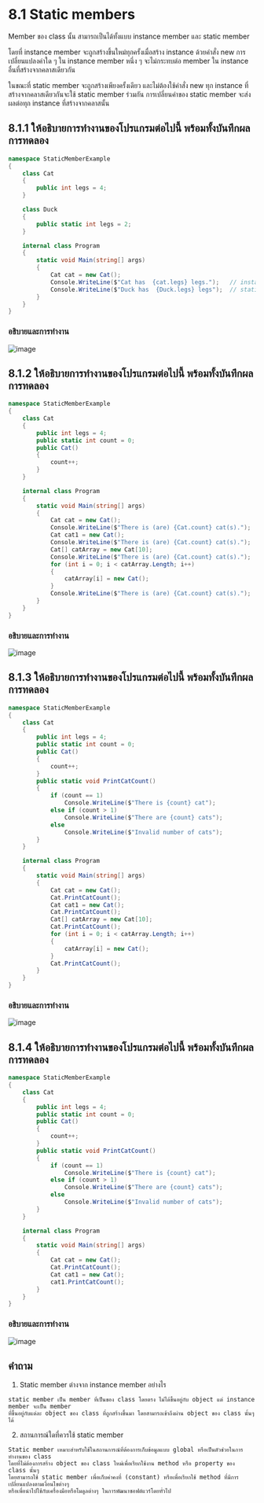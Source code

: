# 8.1 Static members

Member ของ class นั้น สามารถเป็นได้ทั้งแบบ instance member และ static member 

โดยที่ instance member จะถูกสร้างขึ้นใหม่ทุกครั้งเมื่อสร้าง instance ด้วยคำสั่ง new การเปลี่ยนแปลงค่าใด ๆ ใน instance member หนึ่ง ๆ จะไม่กระทบต่อ member ใน instance อื่นที่สร้างจากคลาสเดียวกัน 

ในขณะที่ static member จะถูกสร้างเพียงครั้งเดียว และไม่ต้องใช้คำสั่ง new 
ทุก instance ที่สร้างจากคลาสเดียวกันจะใช้ static member ร่วมกัน การเปลี่ยนค่าของ static member จะส่งผลต่อทุก instance ที่สร้างจากคลาสนั้น


## 8.1.1 ให้อธิบายการทำงานของโปรแกรมต่อไปนี้ พร้อมทั้งบันทึกผลการทดลอง
```cs
namespace StaticMemberExample
{
    class Cat
    {
        public int legs = 4;
    }

    class Duck
    {
        public static int legs = 2;
    }

    internal class Program
    {
        static void Main(string[] args)
        {
            Cat cat = new Cat();
            Console.WriteLine($"Cat has  {cat.legs} legs.");   // instance member
            Console.WriteLine($"Duck has  {Duck.legs} legs");  // static member
        }
    }
}

```
### อธิบายและการทำงาน
![image](https://user-images.githubusercontent.com/100436724/236519200-dfe068c7-4566-4802-8f4b-fffb5d6146a4.png)


## 8.1.2 ให้อธิบายการทำงานของโปรแกรมต่อไปนี้ พร้อมทั้งบันทึกผลการทดลอง
```cs
namespace StaticMemberExample
{
    class Cat
    {
        public int legs = 4;
        public static int count = 0;
        public Cat()
        {
            count++;
        }
    }

    internal class Program
    {
        static void Main(string[] args)
        {
            Cat cat = new Cat();
            Console.WriteLine($"There is (are) {Cat.count} cat(s).");
            Cat cat1 = new Cat();
            Console.WriteLine($"There is (are) {Cat.count} cat(s).");
            Cat[] catArray = new Cat[10];
            Console.WriteLine($"There is (are) {Cat.count} cat(s).");
            for (int i = 0; i < catArray.Length; i++)
            {
                catArray[i] = new Cat();
            }
            Console.WriteLine($"There is (are) {Cat.count} cat(s).");
        }
    }
}

```
### อธิบายและการทำงาน

![image](https://user-images.githubusercontent.com/100436724/236521462-151ec75a-c762-4e94-ac4c-cd367a5079b4.png)


## 8.1.3 ให้อธิบายการทำงานของโปรแกรมต่อไปนี้ พร้อมทั้งบันทึกผลการทดลอง

```cs
namespace StaticMemberExample
{
    class Cat
    {
        public int legs = 4;
        public static int count = 0;
        public Cat()
        {
            count++;
        }
        public static void PrintCatCount()
        {
            if (count == 1)
                Console.WriteLine($"There is {count} cat");
            else if (count > 1)
                Console.WriteLine($"There are {count} cats");
            else
                Console.WriteLine($"Invalid number of cats");
        }
    }

    internal class Program
    {
        static void Main(string[] args)
        {
            Cat cat = new Cat();
            Cat.PrintCatCount();
            Cat cat1 = new Cat();
            Cat.PrintCatCount();
            Cat[] catArray = new Cat[10];
            Cat.PrintCatCount();
            for (int i = 0; i < catArray.Length; i++)
            {
                catArray[i] = new Cat();
            }
            Cat.PrintCatCount();
        }
    }
}
```
### อธิบายและการทำงาน
![image](https://user-images.githubusercontent.com/100436724/236527942-3cc07ef5-8ff7-450f-a055-e5a9ad5dc1fc.png)


## 8.1.4 ให้อธิบายการทำงานของโปรแกรมต่อไปนี้ พร้อมทั้งบันทึกผลการทดลอง

```cs
namespace StaticMemberExample
{
    class Cat
    {
        public int legs = 4;
        public static int count = 0;
        public Cat()
        {
            count++;
        }
        public static void PrintCatCount()
        {
            if (count == 1)
                Console.WriteLine($"There is {count} cat");
            else if (count > 1)
                Console.WriteLine($"There are {count} cats");
            else
                Console.WriteLine($"Invalid number of cats");
        }
    }

    internal class Program
    {
        static void Main(string[] args)
        {
            Cat cat = new Cat();
            Cat.PrintCatCount();
            Cat cat1 = new Cat();
            cat1.PrintCatCount();
        }
    }
}
```
### อธิบายและการทำงาน
![image](https://user-images.githubusercontent.com/100436724/236531797-e64c7514-e80b-43f0-b831-374a2b7056ca.png)


## คำถาม

1. Static member ต่างจาก instance member  อย่างไร
```
static member เป็น member ที่เป็นของ class โดยตรง ไม่ได้ขึ้นอยู่กับ object แต่ instance member จะเป็น member 
ที่ขึ้นอยู่กับแต่ละ object ของ class ที่ถูกสร้างขึ้นมา โดยสามารถเข้าถึงผ่าน object ของ class นั้นๆ ได้
```
2. สถานการณ์ใดที่ควรใช้ static member
```
Static member เหมาะสำหรับใช้ในสถานการณ์ที่ต้องการเก็บข้อมูลแบบ global หรือเป็นตัวช่วยในการทำงานของ class 
โดยที่ไม่ต้องการสร้าง object ของ class ใหม่เพื่อเรียกใช้งาน method หรือ property ของ class นั้นๆ 
โดยสามารถใช้ static member เพื่อเก็บค่าคงที่ (constant) หรือเพื่อเรียกใช้ method ที่มีการเปลี่ยนแปลงตามเงื่อนไขต่างๆ 
หรือเพื่อนำไปใช้กับเครื่องมือหรือโมดูลต่างๆ ในการพัฒนาซอฟต์แวร์โดยทั่วไป
```
